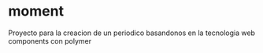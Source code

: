 # moment
Proyecto para la creacion de un periodico basandonos en la tecnologia web components con polymer
